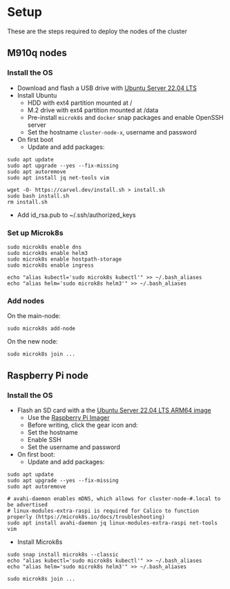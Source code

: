 # Setup

These are the steps required to deploy the nodes of the cluster

## M910q nodes

### Install the OS
* Download and flash a USB drive with [Ubuntu Server 22.04 LTS](https://ubuntu.com/download/server)
* Install Ubuntu
  * HDD with ext4 partition mounted at /
  * M.2 drive with ext4 partition mounted at /data
  * Pre-install `microk8s` and `docker` snap packages and enable OpenSSH server
  * Set the hostname `cluster-node-x`, username and password
* On first boot
  * Update and add packages:
```
sudo apt update
sudo apt upgrade --yes --fix-missing
sudo apt autoremove
sudo apt install jq net-tools vim

wget -O- https://carvel.dev/install.sh > install.sh
sudo bash install.sh
rm install.sh
```
  * Add id_rsa.pub to ~/.ssh/authorized_keys

### Set up Microk8s

```
sudo microk8s enable dns
sudo microk8s enable helm3
sudo microk8s enable hostpath-storage
sudo microk8s enable ingress

echo "alias kubectl='sudo microk8s kubectl'" >> ~/.bash_aliases
echo "alias helm='sudo microk8s helm3'" >> ~/.bash_aliases
```

### Add nodes

On the main-node:
```
sudo microk8s add-node
```

On the new node:
```
sudo microk8s join ...
```

## Raspberry Pi node

### Install the OS
* Flash an SD card with a the [Ubuntu Server 22.04 LTS ARM64 image](https://ubuntu.com/raspberry-pi/server)
  * Use the [Raspberry Pi Imager](https://www.raspberrypi.com/software/)
  * Before writing, click the gear icon and:
  * Set the hostname
  * Enable SSH
  * Set the username and password
* On first boot:
  * Update and add packages:
```
sudo apt update
sudo apt upgrade --yes --fix-missing
sudo apt autoremove

# avahi-daemon enables mDNS, which allows for cluster-node-#.local to be advertised
# linux-modules-extra-raspi is required for Calico to function properly (https://microk8s.io/docs/troubleshooting)
sudo apt install avahi-daemon jq linux-modules-extra-raspi net-tools vim
```
  * Install Microk8s
```
sudo snap install microk8s --classic
echo "alias kubectl='sudo microk8s kubectl'" >> ~/.bash_aliases
echo "alias helm='sudo microk8s helm3'" >> ~/.bash_aliases

sudo microk8s join ...
```
